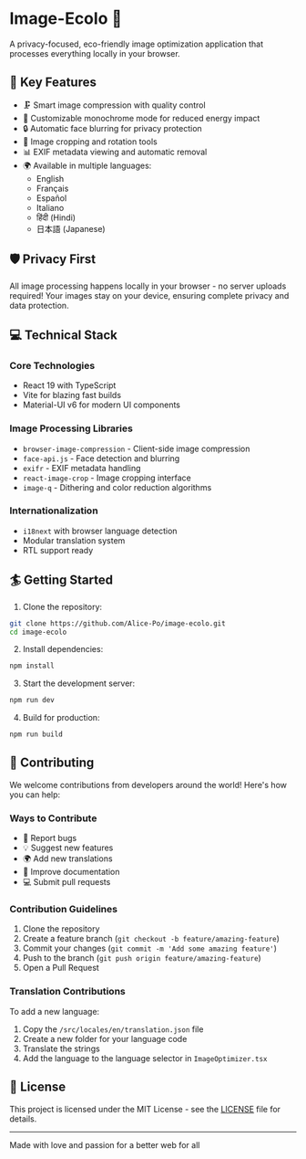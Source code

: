 # Image-Ecolo 🌱

A privacy-focused, eco-friendly image optimization application that processes everything locally in your browser.

## 🌟 Key Features

- 🗜️ Smart image compression with quality control
- 🎨 Customizable monochrome mode for reduced energy impact
- 🔒 Automatic face blurring for privacy protection
- 📏 Image cropping and rotation tools
- 📊 EXIF metadata viewing and automatic removal
- 🌍 Available in multiple languages:
  - English
  - Français
  - Español
  - Italiano
  - हिंदी (Hindi)
  - 日本語 (Japanese)

## 🛡️ Privacy First

All image processing happens locally in your browser - no server uploads required! Your images stay on your device, ensuring complete privacy and data protection.

## 💻 Technical Stack

### Core Technologies

- React 19 with TypeScript
- Vite for blazing fast builds
- Material-UI v6 for modern UI components

### Image Processing Libraries

- `browser-image-compression` - Client-side image compression
- `face-api.js` - Face detection and blurring
- `exifr` - EXIF metadata handling
- `react-image-crop` - Image cropping interface
- `image-q` - Dithering and color reduction algorithms

### Internationalization

- `i18next` with browser language detection
- Modular translation system
- RTL support ready

## 🏄 Getting Started

1. Clone the repository:

```bash
git clone https://github.com/Alice-Po/image-ecolo.git
cd image-ecolo
```

2. Install dependencies:

```bash
npm install
```

3. Start the development server:

```bash
npm run dev
```

4. Build for production:

```bash
npm run build
```

## 🤝 Contributing

We welcome contributions from developers around the world! Here's how you can help:

### Ways to Contribute

- 🐛 Report bugs
- 💡 Suggest new features
- 🌍 Add new translations
- 📝 Improve documentation
- 💻 Submit pull requests

### Contribution Guidelines

1. Clone the repository
2. Create a feature branch (`git checkout -b feature/amazing-feature`)
3. Commit your changes (`git commit -m 'Add some amazing feature'`)
4. Push to the branch (`git push origin feature/amazing-feature`)
5. Open a Pull Request

### Translation Contributions

To add a new language:

1. Copy the `/src/locales/en/translation.json` file
2. Create a new folder for your language code
3. Translate the strings
4. Add the language to the language selector in `ImageOptimizer.tsx`

## 📜 License

This project is licensed under the MIT License - see the [LICENSE](LICENSE) file for details.

---

Made with love and passion for a better web for all
